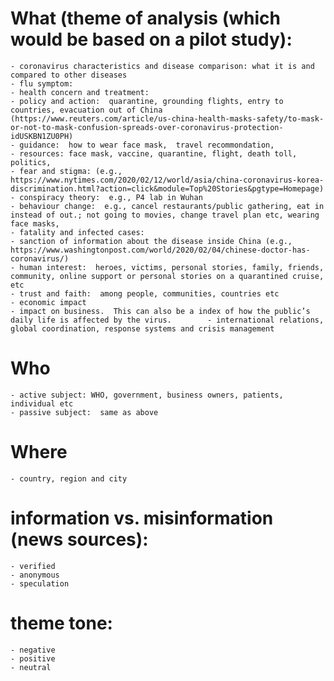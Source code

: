 # What (theme of analysis (which would be based on a pilot study):  

	- coronavirus characteristics and disease comparison: what it is and compared to other diseases
	- flu symptom:
	- health concern and treatment:
	- policy and action:  quarantine, grounding flights, entry to countries, evacuation out of China (https://www.reuters.com/article/us-china-health-masks-safety/to-mask-or-not-to-mask-confusion-spreads-over-coronavirus-protection-idUSKBN1ZU0PH)
	- guidance:  how to wear face mask,  travel recommondation,  
	- resources: face mask, vaccine, quarantine, flight, death toll, politics, 
	- fear and stigma: (e.g., https://www.nytimes.com/2020/02/12/world/asia/china-coronavirus-korea-discrimination.html?action=click&module=Top%20Stories&pgtype=Homepage)
	- conspiracy theory:  e.g., P4 lab in Wuhan
	- behaviour change:  e.g., cancel restaurants/public gathering, eat in instead of out.; not going to movies, change travel plan etc, wearing face masks, 
	- fatality and infected cases:
	- sanction of information about the disease inside China (e.g., https://www.washingtonpost.com/world/2020/02/04/chinese-doctor-has-coronavirus/)
	- human interest:  heroes, victims, personal stories, family, friends, community, online support or personal stories on a quarantined cruise, etc
	- trust and faith:  among people, communities, countries etc
	- economic impact
	- impact on business.  This can also be a index of how the public’s daily life is affected by the virus.		- international relations, global coordination, response systems and crisis management

# Who

	- active subject: WHO, government, business owners, patients, individual etc
	- passive subject:  same as above

# Where

	- country, region and city
	
# information vs. misinformation (news sources):
	- verified
	- anonymous
	- speculation

# theme tone: 

	- negative
	- positive
	- neutral
